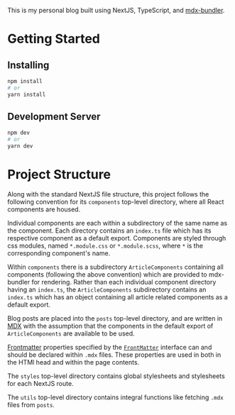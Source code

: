 This is my personal blog built using NextJS, TypeScript, and [mdx-bundler](https://github.com/kentcdodds/mdx-bundler).

# Getting Started

## Installing

```bash
npm install
# or
yarn install
```

## Development Server

```bash
npm dev
# or 
yarn dev
```

# Project Structure

Along with the standard NextJS file structure, this project follows the following convention for its `components` top-level directory, where all React components are housed.

Individual components are each within a subdirectory of the same name as the component. Each directory contains an `index.ts` file which has its respective component as a default export. Components are styled through css modules, named `*.module.css` or `*.module.scss`, where `*` is the corresponding component's name.

Within `components` there is a subdirectory `ArticleComponents` containing all components (following the above convention) which are provided to mdx-bundler for rendering. Rather than each individual component directory having an `index.ts`, the `ArticleComponents` subdirectory contains an `index.ts` which has an object containing all article related components as a default export.

Blog posts are placed into the `posts` top-level directory, and are written in [MDX](https://mdxjs.com/) with the assumption that the components in the default export of `ArticleComponents` are available to be used.

[Frontmatter](https://mdxjs.com/guides/frontmatter/) properties specified by the [`FrontMatter`](https://github.com/jeffreyshum/blog/blob/c46ced0a313508da1c4021d7da2270de66a0fc3e/pages/%5Bpost%5D.tsx#L21-L30) interface can and should be declared within `.mdx` files. These properties are used in both in the HTMl head and within the page contents.

The `styles` top-level directory contains global stylesheets and stylesheets for each NextJS route.

The `utils` top-level directory contains integral functions like fetching `.mdx` files from `posts`.
